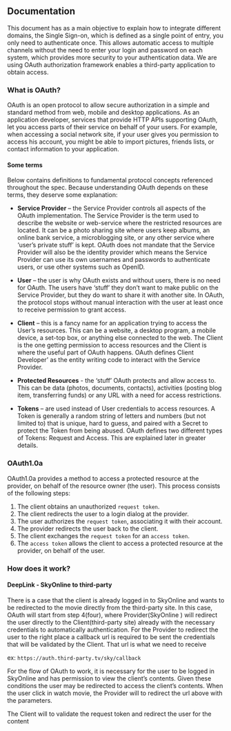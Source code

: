 ## Documentation ##

This document has as a main objective to explain how to integrate different domains, the Single Sign-on, which is defined as a single point of entry, you only need to authenticate once. This allows automatic access to multiple channels without the need to enter your login and password on each system, which provides more security to your authentication data.
We are using OAuth authorization framework enables a third-party application to obtain access.


### What is OAuth? ###

OAuth is an open protocol to allow secure authorization in a simple and standard method from web, mobile and desktop applications. As an application developer, services that provide HTTP APIs supporting OAuth, let you access parts of their service on behalf of your users. For example, when accessing a social network site, if your user gives you permission to access his account, you might be able to import pictures, friends lists, or contact information to your application. 

#### Some terms ####

Below contains definitions to fundamental protocol concepts referenced throughout the spec. Because understanding OAuth depends on these terms, they deserve some explanation:


* **Service Provider** – the Service Provider controls all aspects of the OAuth implementation. The Service Provider is the term used to describe the website or web-service where the restricted resources are located. It can be a photo sharing site where users keep albums, an online bank service, a microblogging site, or any other service where ‘user’s private stuff’ is kept. OAuth does not mandate that the Service Provider will also be the identity provider which means the Service Provider can use its own usernames and passwords to authenticate users, or use other systems such as OpenID.

* **User** – the user is why OAuth exists and without users, there is no need for OAuth. The users have ‘stuff’ they don’t want to make public on the Service Provider, but they do want to share it with another site. In OAuth, the protocol stops without manual interaction with the user at least once to receive permission to grant access.

* **Client** – this is a fancy name for an application trying to access the User’s resources. This can be a website, a desktop program, a mobile device, a set-top box, or anything else connected to the web. The Client is the one getting permission to access resources and the Client is where the useful part of OAuth happens. OAuth defines Client Developer’ as the entity writing code to interact with the Service Provider. 

* **Protected Resources** - the ‘stuff’ OAuth protects and allow access to. This can be data (photos, documents, contacts), activities (posting blog item, transferring funds) or any URL with a need for access restrictions.

* **Tokens** – are used instead of User credentials to access resources. A Token is generally a random string of letters and numbers (but not limited to) that is unique, hard to guess, and paired with a Secret to protect the Token from being abused. OAuth defines two different types of Tokens: Request and Access. This are explained later in greater details.



### OAuth1.0a ###

OAuth1.0a provides a method to access a protected resource at the provider, on behalf of the resource owner (the user). This process consists of the following steps:

1. The client obtains an unauthorized `request token`.
2. The client redirects the user to a login dialog at the provider.
3. The user authorizes the `request token`, associating it with their account.
4. The provider redirects the user back to the client.
5. The client exchanges the `request token` for an `access token`.
6. The `access token` allows the client to access a protected resource at the provider, on behalf of the user.


### How does it work? ###
#### DeepLink - SkyOnline to third-party ####

There is a case that the client is already logged in to SkyOnline and wants to be redirected to the movie directly from the third-party site.
In this case, OAuth will start from step 4(four), where Provider(SkyOnline ) will redirect the user directly to the Client(third-party site) already with the necessary credentials to automatically authentication.
For the Provider to redirect the user to the right place a callback url is required to be sent the credentials that will be validated by the Client. That url is what we need to receive

ex: ```https://auth.third-party.tv/sky/callback```

For the flow of OAuth to work, it is necessary for the user to be logged in SkyOnline and has permission to view the client’s contents. Given these conditions the user may be redirected to access the client’s contents.
When the user click in watch movie, the Provider will to redirect the url above with the parameters.

The Client will to validate the request token and redirect the user for the content
